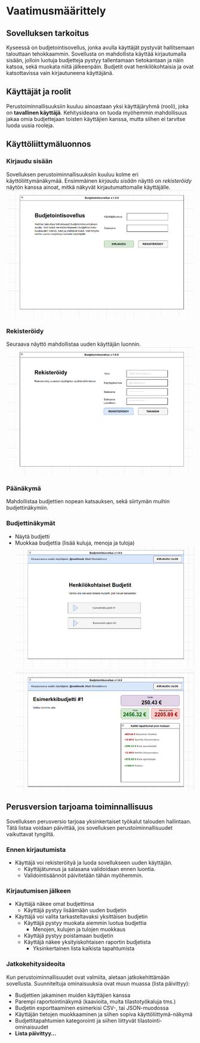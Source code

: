 # Vaatimusmäärittely

## Sovelluksen tarkoitus

Kyseessä on budjetointisovellus, jonka avulla käyttäjät pystyvät hallitsemaan talouttaan tehokkaammin. Sovellusta on mahdollista käyttää kirjautumalla sisään, jolloin luotuja budjetteja pystyy tallentamaan tietokantaan ja näin katsoa, sekä muokata niitä jälkeenpäin. Budjetit ovat henkilökohtaisia ja ovat katsottavissa vain kirjautuneena käyttäjänä.

## Käyttäjät ja roolit
Perustoiminnallisuuksiin kuuluu ainoastaan yksi käyttäjäryhmä (rooli), joka on **tavallinen käyttäjä**. Kehitysideana on tuoda myöhemmin mahdollisuus jakaa omia budjettejaan toisten käyttäjien kanssa, mutta siihen ei tarvitse luoda uusia rooleja.

## Käyttöliittymäluonnos
### Kirjaudu sisään
Sovelluksen perustoiminnallisuuksiin kuuluu kolme eri käyttöliittymänäkymää. Ensimmäinen *kirjaudu sisään* näyttö on *rekisteröidy* näytön kanssa ainoat, mitkä näkyvät kirjautumattomalle käyttäjälle.
<br />
![Näkymä](ui-mockup/ui_screen_1.png)


### Rekisteröidy
Seuraava näyttö mahdollistaa uuden käyttäjän luonnin.
<br />
![Näkymä](ui-mockup/ui_screen_4.png)

### Päänäkymä
Mahdollistaa budjettien nopean katsauksen, sekä siirtymän muihin budjettinäkymiin.

### Budjettinäkymät
- Näytä budjetti
- Muokkaa budjettia (lisää kuluja, menoja ja tuloja)
![Näkymä](ui-mockup/ui_screen_3.png)
![Näkymä](ui-mockup/ui_screen_2.png)

## Perusversion tarjoama toiminnallisuus
Sovelluksen perusversio tarjoaa yksinkertaiset työkalut talouden hallintaan. Tätä listaa voidaan päivittää, jos sovelluksen perustoiminnallisuudet vaikuttavat tyngiltä.
 
### Ennen kirjautumista
- Käyttäjä voi rekisteröityä ja luoda sovellukseen uuden käyttäjän.
  - Käyttäjätunnus ja salasana validoidaan ennen luontia. 
  - Validointisäännöt päivitetään tähän myöhemmin.

### Kirjautumisen jälkeen
- Käyttäjä näkee omat budjettinsa
  - Käyttäjä pystyy lisäämään uuden budjetin
- Käyttäjä voi valita tarkasteltavaksi yksittäisen budjetin
  - Käyttäjä pystyy muokata aiemmin luotua budjettia
    - Menojen, kulujen ja tulojen muokkaus
  - Käyttäjä pystyy poistamaan budjetin
  - Käyttäjä näkee yksityiskohtaisen raportin budjetista
    - Yksinkertainen lista kaikista tapahtumista

### Jatkokehitysideoita
Kun perustoiminnallisuudet ovat valmiita, aletaan jatkokehittämään sovellusta. Suunniteltuja ominaisuuksia ovat muun muassa (lista päivittyy):
- Budjettien jakaminen muiden käyttäjien kanssa
- Parempi raportointinäkymä (kaavioita, muita tilastotyökaluja tms.)
- Budjetin exporttaaminen esimerkisi CSV-, tai JSON-muodossa
- Käyttäjän tietojen muokkaaminen ja siihen sopiva käyttöliittymä-näkymä
- Budjettitapahtumien kategorointi ja siihen liittyvät tilastointi-ominaisuudet
- **Lista päivittyy...**